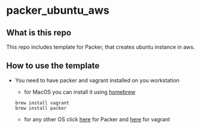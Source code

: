 # packer_ubuntu_aws

## What is this repo
This repo includes template for Packer, that creates ubuntu instance in aws.
## How to use the template

* You need to have packer and vagrant installed on you workstation
   *  for MacOS you can install it using [homebrew](https://brew.sh/)
   
    ```
    brew install vagrant
    brew install packer
    ```
  
   *  for any other OS click [here](https://packer.io/downloads.html) for Packer and [here](https://www.vagrantup.com/downloads.html) for vagrant  
